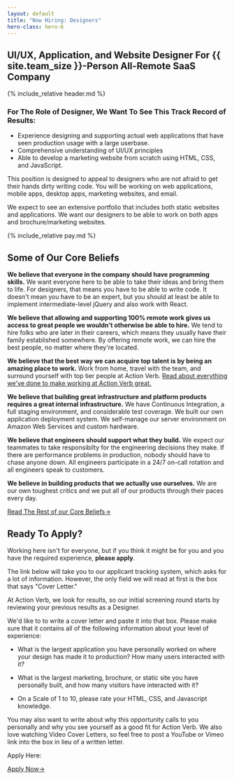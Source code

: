 ```yaml
---
layout: default
title: "Now Hiring: Designers"
hero-class: hero-6
---
```


## UI/UX, Application, and Website Designer For {{ site.team_size }}-Person All-Remote SaaS Company

{% include_relative header.md %}

### For The Role of Designer, We Want To See This Track Record of Results:

 * Experience designing and supporting actual web applications that have seen
production usage with a large userbase.
 * Comprehensive understanding of UI/UX principles
 * Able to develop a marketing website from scratch using HTML, CSS, and JavaScript.

This position is designed to appeal to designers who are not afraid to
get their hands dirty writing code.  You will be working on web
applications, mobile apps, desktop apps, marketing websites, and email.

We expect to see an extensive portfolio that includes both static
websites and applications. We want our designers to be able to work on both
apps and brochure/marketing websites.

{% include_relative pay.md %}


## Some of Our Core Beliefs

**We believe that everyone in the company should have programming
skills.** We want everyone here to be able to take their ideas and
bring them to life.  For designers, that means you have to be able to
write code.  It doesn't mean you have to be an expert, but you should at
least be able to implement intermediate-level jQuery and also work with
React.

**We believe that allowing and supporting 100% remote work gives us
access to great people we wouldn't otherwise be able to hire.**  We tend
to hire folks who are later in their careers, which means they usually
have their family established somewhere.  By offering remote work, we
can hire the best people, no matter where they're located.

**We believe that the best way we can acquire top talent is by being an
amazing place to work.**  Work from home, travel with the team, and
surround yourself with top tier people at Action Verb.
[Read about everything we've done to make
working at Action Verb great.](https://actionverb.com/working-at-action-verb)

**We believe that building great infrastructure and platform products
requires a great internal infrastructure.** We have Continuous Integration,
a full staging environment, and considerable test coverage.
We built our own application deployment system.  We
self-manage our server environment on Amazon Web Services and custom hardware.

**We believe that engineers should support what they build.** We expect
our teammates to take responsibilty for the engineering decisions they
make.  If there are performance problems in production, nobody should
have to chase anyone down.  All engineers participate in a 24/7 on-call
rotation and all engineers speak to customers.

**We believe in building products that we actually use ourselves.** We are
our own toughest critics and we put all of our products through their
paces every day.

<p><a class="page-btn f7 f5-ns ttu tracked-slight mb2" href="/core-beliefs">Read The Rest of our Core Beliefs<span class="pl1">&#8594;</span></a></p>

## Ready To Apply?

Working here isn't for everyone, but if you think it might be for you and you have the required experience, **please apply**.

The link below will take you to our applicant tracking system, which
asks for a lot of information.  However, the only field we will read at
first is the box that says "Cover Letter."

At Action Verb, we look for results, so our initial screening round
starts by reviewing your previous results as a Designer.

We'd like to to write a cover letter and paste it into that box.  Please make sure
that it contains all of the following information about your level of experience:

 * What is the largest application you have personally worked on where
 your design has made it to production?  How many users interacted with
 it?

 * What is the largest marketing, brochure, or static site you have
 personally built, and how many visitors have interacted with it?

 * On a Scale of 1 to 10, please rate your HTML, CSS, and Javascript
 knowledge.

You may also want to write about why this opportunity calls to you
personally and why you see yourself as a good fit for Action Verb.  We
also love watching Video Cover Letters, so feel free to post a YouTube
or Vimeo link into the box in lieu of a written letter.

Apply Here:

<p><a class="page-btn f7 f5-ns ttu tracked-slight mb2" href="http://actionverb.applytojob.com/apply/S0OYVR/Designer">Apply Now<span class="pl1">&#8594;</span></a></p>
